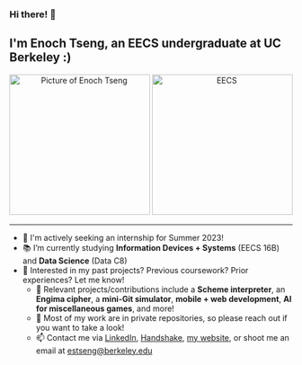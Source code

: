 ### Hi there! 👋

## I'm Enoch Tseng, an EECS undergraduate at UC Berkeley :)



<p align="center">
  <img src="https://media-exp1.licdn.com/dms/image/C4D03AQFBi2S6uLpjeA/profile-displayphoto-shrink_400_400/0/1632630145468?e=1671667200&v=beta&t=NHv4D-ndipsB-68zz5nq-UPMDligXsu5ukyIWv1kChs" alt="Picture of Enoch Tseng" height="auto" width="250" />
  <img src="https://pbs.twimg.com/profile_images/971496839055683585/jW1g90Ux_400x400.jpg" alt="EECS" height="auto" width="250" />
</p>

---

- 🔎 I'm actively seeking an internship for Summer 2023!
- 📚 I’m currently studying **Information Devices + Systems** (EECS 16B) and **Data Science** (Data C8)
- 🧐 Interested in my past projects? Previous coursework? Prior experiences? Let me know!
  - 🚀 Relevant projects/contributions include a **Scheme interpreter**, an **Engima cipher**, a **mini-Git simulator**, **mobile + web development**, **AI for miscellaneous games**, and more!
  - 🏰 Most of my work are in private repositories, so please reach out if you want to take a look!
  - 📫 Contact me via [LinkedIn](https://www.linkedin.com/in/enoch-tseng/), [Handshake](https://app.joinhandshake.com/stu/users/33148613), [my website](https://enoch-tseng.github.io/), or shoot me an email at estseng@berkeley.edu

<!--
**enoch-tseng/enoch-tseng** is a ✨ _special_ ✨ repository because its `README.md` (this file) appears on your GitHub profile.

Here are some ideas to get you started:

- 🔭 I’m currently working on ...
- 🌱 I’m currently learning ...
- 👯 I’m looking to collaborate on ...
- 🤔 I’m looking for help with ...
- 💬 Ask me about ...
- 📫 How to reach me: ...
- 😄 Pronouns: ...
- ⚡ Fun fact: ...
-->
